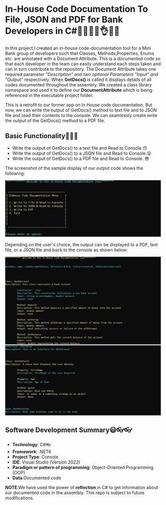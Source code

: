 # In-House Code Documentation To File, JSON and  PDF  for Bank Developers in C#🤷‍♀️🤷‍♂️👌😎😃

In this project,I created an in-house code-documentation tool for a
 Mini Bank group of developers such that Classes, Methods,Properties, Enums etc. are annotated with a Document Attribute. This is a documented code so that each developer in the team can easily understand each steps taken and can in turn contribute to the repository. The Document Attribute takes one required parameter *"Description" and two optional Parameters "Input" and "Output"*
respectively. When **GetDocs()** is called it displays details of all codes documented throughout the assembly. We created a class library namespace and used it to define  our **DocumentAttribute** which is being referenced in the  executable project folder.

This is a retrofit to our former app on In House code documentation. But now, we can write the output of GetDocs() method to text file and to JSON file and read their contents to the console. We can seamlessly create write the output of the GetDocs() method  to a PDF file.

## Basic Functionality🤷‍♀️🔥
* Write the output of GetDocs() to a text file and Read to Console.😯
* Write the output of GetDocs() to a JSON file and Read to Console.😮
* Write the output of GetDocs() to a PDF file and Read to Console. 😎

The screenshot of the sample display of our output code shows the following:

![](https://github.com/kendrickchibueze/-Modern-Node-on-AWS/blob/main/Screenshot%20(480).png?raw=true)


Depending on the user's choice, the output can be displayed to a PDF,  text file, or a JSON file and back to the console as shown below: 


!["1st screenshot"](https://github.com/kendrickchibueze/-Modern-Node-on-AWS/blob/main/Screenshot%20(475).png?raw=true)
!["2nd screenshot](https://github.com/kendrickchibueze/-Modern-Node-on-AWS/blob/main/Screenshot%20(476).png?raw=true)

## Software Development Summary😃👓👓
* **Technology**: C#👓
* **Framework**: .NET6
* **Project Type**: Console
* **IDE**: Visual Studio (Version 2022)
* **Paradigm or pattern of programming**: Object-Oriented Programming (OOP)
* **Data**:Documented code


**NOTE**:We have used the power of **reflection** in C# to get information about our documented code in the assembly. This repo is subject to future modifications.











